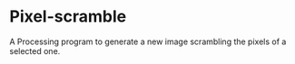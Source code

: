 # Pixel-scramble

A Processing program to generate a new image scrambling the pixels of a selected one.
